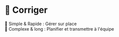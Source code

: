 # 🔧 Corriger 

  <div v-click class="py-2"><Variant type="warning">🐛 Simple & Rapide </Variant> : Gérer sur place </div>
  <div v-click class="py-2"><Variant type="warning">📌 Complexe & long</Variant>  : Planifier et transmettre à l'équipe </div>
 